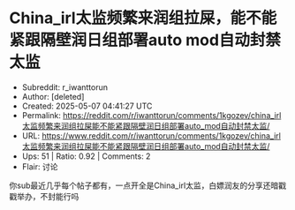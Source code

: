 # China_irl太监频繁来润组拉屎，能不能紧跟隔壁润日组部署auto mod自动封禁太监

- Subreddit: r_iwanttorun
- Author: [deleted]
- Created: 2025-05-07 04:41:27 UTC
- Permalink: https://reddit.com/r/iwanttorun/comments/1kgozev/china_irl太监频繁来润组拉屎能不能紧跟隔壁润日组部署auto_mod自动封禁太监/
- URL: https://www.reddit.com/r/iwanttorun/comments/1kgozev/china_irl太监频繁来润组拉屎能不能紧跟隔壁润日组部署auto_mod自动封禁太监/
- Ups: 51 | Ratio: 0.92 | Comments: 2
- Flair: 讨论


你sub最近几乎每个帖子都有，一点开全是China_irl太监，白嫖润友的分享还暗戳戳举办，不封能行吗


